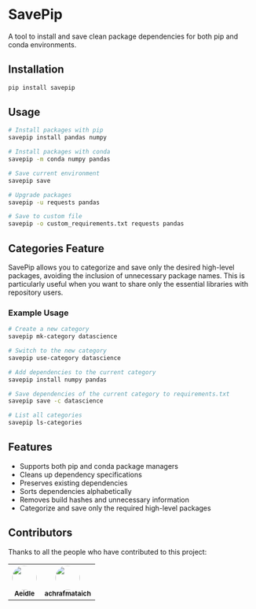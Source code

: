 # SavePip

A tool to install and save clean package dependencies for both pip and conda environments.

## Installation

```bash
pip install savepip
```

## Usage

```bash
# Install packages with pip
savepip install pandas numpy

# Install packages with conda
savepip -m conda numpy pandas

# Save current environment
savepip save

# Upgrade packages
savepip -u requests pandas

# Save to custom file
savepip -o custom_requirements.txt requests pandas
```

## Categories Feature

SavePip allows you to categorize and save only the desired high-level packages, avoiding the inclusion of unnecessary package names. This is particularly useful when you want to share only the essential libraries with repository users.

### Example Usage

```bash
# Create a new category
savepip mk-category datascience

# Switch to the new category
savepip use-category datascience

# Add dependencies to the current category
savepip install numpy pandas

# Save dependencies of the current category to requirements.txt
savepip save -c datascience

# List all categories
savepip ls-categories
```

## Features

- Supports both pip and conda package managers
- Cleans up dependency specifications
- Preserves existing dependencies
- Sorts dependencies alphabetically
- Removes build hashes and unnecessary information
- Categorize and save only the required high-level packages

## Contributors

Thanks to all the people who have contributed to this project:

<!-- prettier-ignore-start -->
<!-- markdownlint-disable -->
<table>
    <tr>
        <td align="center"><a href="https://github.com/Aeidle"><img src="https://avatars.githubusercontent.com/u/72752236?v=4" width="50;" style="border-radius: 25px;" alt=""/><br /><sub><b>Aeidle</b></sub></a><br /></td>
        <td align="center"><a href="https://github.com/achrafmataich"><img src="https://avatars.githubusercontent.com/u/100163733?&v=4" width="50;" style="border-radius: 25px;" alt=""/><br /><sub><b>achrafmataich</b></sub></a><br /></td>
    </tr>
</table>
<!-- markdownlint-enable -->
<!-- prettier-ignore-end -->